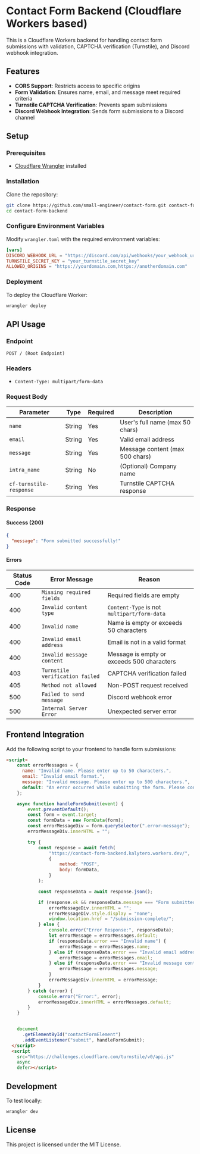 # Contact Form Backend (Cloudflare Workers based)

This is a Cloudflare Workers backend for handling contact form submissions with validation, CAPTCHA verification (Turnstile), and Discord webhook integration.

## Features

- **CORS Support**: Restricts access to specific origins
- **Form Validation**: Ensures name, email, and message meet required criteria
- **Turnstile CAPTCHA Verification**: Prevents spam submissions
- **Discord Webhook Integration**: Sends form submissions to a Discord channel

## Setup

### Prerequisites

- [Cloudflare Wrangler](https://developers.cloudflare.com/workers/wrangler/install-and-update/) installed

### Installation

Clone the repository:

```sh
git clone https://github.com/small-engineer/contact-form.git contact-form-backend
cd contact-form-backend
```

### Configure Environment Variables

Modify `wrangler.toml` with the required environment variables:

```toml
[vars]
DISCORD_WEBHOOK_URL = "https://discord.com/api/webhooks/your_webhook_url"
TURNSTILE_SECRET_KEY = "your_turnstile_secret_key"
ALLOWED_ORIGINS = "https://yourdomain.com,https://anotherdomain.com"
```

### Deployment

To deploy the Cloudflare Worker:

```sh
wrangler deploy
```

## API Usage

### Endpoint

```
POST / (Root Endpoint)
```

### Headers

- `Content-Type: multipart/form-data`

### Request Body

| Parameter       | Type   | Required | Description                           |
|---------------|--------|----------|---------------------------------------|
| `name`       | String | Yes      | User's full name (max 50 chars)      |
| `email`      | String | Yes      | Valid email address                  |
| `message`    | String | Yes      | Message content (max 500 chars)      |
| `intra_name` | String | No       | (Optional) Company name              |
| `cf-turnstile-response` | String | Yes | Turnstile CAPTCHA response |

### Response

#### Success (200)

```json
{
  "message": "Form submitted successfully!"
}
```

#### Errors

| Status Code | Error Message                  | Reason |
|------------|--------------------------------|--------|
| 400        | `Missing required fields`      | Required fields are empty |
| 400        | `Invalid content type`         | `Content-Type` is not `multipart/form-data` |
| 400        | `Invalid name`                 | Name is empty or exceeds 50 characters |
| 400        | `Invalid email address`        | Email is not in a valid format |
| 400        | `Invalid message content`      | Message is empty or exceeds 500 characters |
| 403        | `Turnstile verification failed` | CAPTCHA verification failed |
| 405        | `Method not allowed`           | Non-POST request received |
| 500        | `Failed to send message`       | Discord webhook error |
| 500        | `Internal Server Error`        | Unexpected server error |

## Frontend Integration

Add the following script to your frontend to handle form submissions:

```html
<script>
    const errorMessages = {
      name: "Invalid name. Please enter up to 50 characters.",
      email: "Invalid email format.",
      message: "Invalid message. Please enter up to 500 characters.",
      default: "An error occurred while submitting the form. Please contact us at: <br> Email: your_email@mail.com",
    };

    async function handleFormSubmit(event) {
        event.preventDefault();
        const form = event.target;
        const formData = new FormData(form);
        const errorMessageDiv = form.querySelector(".error-message");
        errorMessageDiv.innerHTML = "";

        try {
            const response = await fetch(
                "https://contact-form-backend.kalytero.workers.dev/",
                {
                    method: "POST",
                    body: formData,
                }
            );

            const responseData = await response.json();

            if (response.ok && responseData.message === "Form submitted successfully!") {
                errorMessageDiv.innerHTML = "";
                errorMessageDiv.style.display = "none";
                window.location.href = "/submission-complete/";
            } else {
                console.error("Error Response:", responseData);
                let errorMessage = errorMessages.default;
                if (responseData.error === "Invalid name") {
                    errorMessage = errorMessages.name;
                } else if (responseData.error === "Invalid email address") {
                    errorMessage = errorMessages.email;
                } else if (responseData.error === "Invalid message content") {
                    errorMessage = errorMessages.message;
                }
                errorMessageDiv.innerHTML = errorMessage;
            }
        } catch (error) {
            console.error("Error:", error);
            errorMessageDiv.innerHTML = errorMessages.default;
        }
    }


    document
      .getElementById("contactFormElement")
      .addEventListener("submit", handleFormSubmit);
  </script>
  <script
    src="https://challenges.cloudflare.com/turnstile/v0/api.js"
    async
    defer></script>
```

## Development

To test locally:

```sh
wrangler dev
```

## License

This project is licensed under the MIT License.
